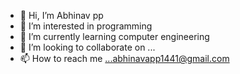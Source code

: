 - 👋 Hi, I’m Abhinav pp
- 👀 I’m interested in programming
- 🌱 I’m currently learning computer engineering
- 💞️ I’m looking to collaborate on ...
- 📫 How to reach me ...abhinavapp1441@gmail.com

<!---
AbHiNaVaBh/AbHiNaVaBh is a ✨ special ✨ repository because its `README.md` (this file) appears on your GitHub profile.
You can click the Preview link to take a look at your changes.
--->
